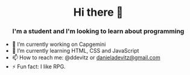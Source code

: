 <h1 align="center">Hi there 👋</h1> 
<h3 align="center">I'm a student and I'm looking to learn about programming</h3>

- 🔭 I’m currently working on Capgemini
- 🌱 I’m currently learning HTML, CSS and JavaScript
- 📫 How to reach me: @ddevitz or danieladevitz@gmail.com
- ⚡ Fun fact: I like RPG.
